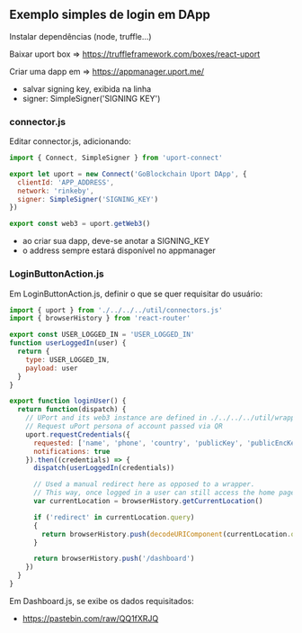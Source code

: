 ## Exemplo simples de login em DApp

Instalar dependências (node, truffle...)

Baixar uport box => https://truffleframework.com/boxes/react-uport

Criar uma dapp em => https://appmanager.uport.me/
- salvar signing key, exibida na linha
- signer: SimpleSigner('SIGNING KEY')

### connector.js

Editar connector.js, adicionando:
```javascript
import { Connect, SimpleSigner } from 'uport-connect'

export let uport = new Connect('GoBlockchain Uport DApp', {
  clientId: 'APP_ADDRESS',
  network: 'rinkeby',
  signer: SimpleSigner('SIGNING_KEY')
})

export const web3 = uport.getWeb3()
```
- ao criar sua dapp, deve-se anotar a SIGNING_KEY
- o address sempre estará disponível no appmanager


### LoginButtonAction.js

Em LoginButtonAction.js, definir o que se quer requisitar do usuário:

```javascript
import { uport } from './../../../util/connectors.js'
import { browserHistory } from 'react-router'

export const USER_LOGGED_IN = 'USER_LOGGED_IN'
function userLoggedIn(user) {
  return {
    type: USER_LOGGED_IN,
    payload: user
  }
}

export function loginUser() {
  return function(dispatch) {
    // UPort and its web3 instance are defined in ./../../../util/wrappers.
    // Request uPort persona of account passed via QR
    uport.requestCredentials({
      requested: ['name', 'phone', 'country', 'publicKey', 'publicEncKey'],
      notifications: true
    }).then((credentials) => {
      dispatch(userLoggedIn(credentials))

      // Used a manual redirect here as opposed to a wrapper.
      // This way, once logged in a user can still access the home page.
      var currentLocation = browserHistory.getCurrentLocation()

      if ('redirect' in currentLocation.query)
      {
        return browserHistory.push(decodeURIComponent(currentLocation.query.redirect))
      }

      return browserHistory.push('/dashboard')
    })
  }
}
```

Em Dashboard.js, se exibe os dados requisitados:
- https://pastebin.com/raw/QQ1fXRJQ
